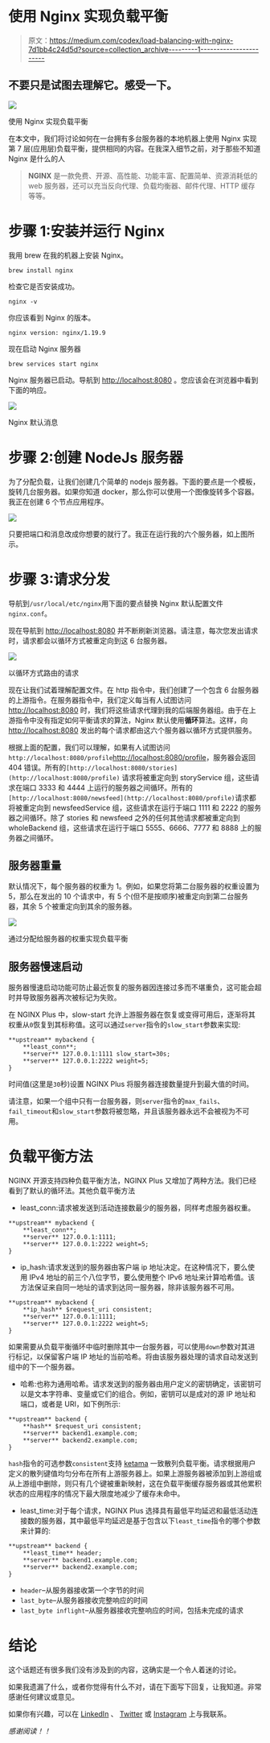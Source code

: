 # 使用 Nginx 实现负载平衡

> 原文：<https://medium.com/codex/load-balancing-with-nginx-7d1bb4c24d5d?source=collection_archive---------1----------------------->

## 不要只是试图去理解它。感受一下。

![](img/88198c3d0521d8a00a16d2b4f423cc40.png)

使用 Nginx 实现负载平衡

在本文中，我们将讨论如何在一台拥有多台服务器的本地机器上使用 Nginx 实现第 7 层(应用层)负载平衡，提供相同的内容。在我深入细节之前，对于那些不知道 Nginx 是什么的人

> **NGINX** 是一款免费、开源、高性能、功能丰富、配置简单、资源消耗低的 web 服务器，还可以充当反向代理、负载均衡器、邮件代理、HTTP 缓存等等。

# 步骤 1:安装并运行 Nginx

我用 brew 在我的机器上安装 Nginx。

```
brew install nginx
```

检查它是否安装成功。

```
nginx -v
```

你应该看到 Nginx 的版本。

```
nginx version: nginx/1.19.9
```

现在启动 Nginx 服务器

```
brew services start nginx
```

Nginx 服务器已启动。导航到 [http://localhost:8080](http://localhost:8080/) 。您应该会在浏览器中看到下面的响应。

![](img/83d4575e0edb7ec937cb0a311fd3948f.png)

Nginx 默认消息

# 步骤 2:创建 NodeJs 服务器

为了分配负载，让我们创建几个简单的 nodejs 服务器。下面的要点是一个模板，旋转几台服务器。如果你知道 docker，那么你可以使用一个图像旋转多个容器。我正在创建 6 个节点应用程序。

![](img/29db661ee69da835049420abbbeae853.png)

只要把端口和消息改成你想要的就行了。我正在运行我的六个服务器，如上图所示。

# 步骤 3:请求分发

导航到`/usr/local/etc/nginx`用下面的要点替换 Nginx 默认配置文件`nginx.conf`。

现在导航到 [http://localhost:8080](http://localhost:8080/) 并不断刷新浏览器。请注意，每次您发出请求时，请求都会以循环方式被重定向到这 6 台服务器。

![](img/47624ef94c5ffa3d63e0f658152de99a.png)

以循环方式路由的请求

现在让我们试着理解配置文件。在 http 指令中，我们创建了一个包含 6 台服务器的上游指令。在服务器指令中，我们定义每当有人试图访问 [http://localhost:8080](http://localhost:8080) 时，我们将这些请求代理到我的后端服务器组。由于在上游指令中没有指定如何平衡请求的算法，Nginx 默认使用**循环**算法。这样，向 [http://localhost:8080](http://localhost:8080) 发出的每个请求都由这六个服务器以循环方式提供服务。

根据上面的配置，我们可以理解，如果有人试图访问`http://localhost:8080/profile`[http://localhost:8080/profile](http://localhost:8080)，服务器会返回 404 错误。所有的`[http://localhost:8080/stories](http://localhost:8080/profile)` 请求将被重定向到 storyService 组，这些请求在端口 3333 和 4444 上运行的服务器之间循环。所有的`[http://localhost:8080/newsfeed](http://localhost:8080/profile)`请求都将被重定向到 newsfeedService 组，这些请求在运行于端口 1111 和 2222 的服务器之间循环。除了 stories 和 newsfeed 之外的任何其他请求都被重定向到 wholeBackend 组，这些请求在运行于端口 5555、6666、7777 和 8888 上的服务器之间循环。

## 服务器重量

默认情况下，每个服务器的权重为 1。例如，如果您将第二台服务器的权重设置为 5，那么在发出的 10 个请求中，有 5 个(但不是按顺序)被重定向到第二台服务器，其余 5 个被重定向到其余的服务器。

![](img/5dafd0c0f1acc669af4f64df58ccd154.png)

通过分配给服务器的权重实现负载平衡

## 服务器慢速启动

服务器慢速启动功能可防止最近恢复的服务器因连接过多而不堪重负，这可能会超时并导致服务器再次被标记为失败。

在 NGINX Plus 中，slow-start 允许上游服务器在恢复或变得可用后，逐渐将其权重从`0`恢复到其标称值。这可以通过`server`指令的`slow_start`参数来实现:

```
**upstream** mybackend {
    **least_conn**;
    **server** 127.0.0.1:1111 slow_start=30s;
    **server** 127.0.0.1:2222 weight=5;
}
```

时间值(这里是`30`秒)设置 NGINX Plus 将服务器连接数量提升到最大值的时间。

请注意，如果一个组中只有一台服务器，则`server`指令的`max_fails`、`fail_timeout`和`slow_start`参数将被忽略，并且该服务器永远不会被视为不可用。

# 负载平衡方法

NGINX 开源支持四种负载平衡方法，NGINX Plus 又增加了两种方法。我们已经看到了默认的循环法。其他负载平衡方法

*   least_conn:请求被发送到活动连接数最少的服务器，同样考虑服务器权重。

```
**upstream** mybackend {
    **least_conn**;
    **server** 127.0.0.1:1111;
    **server** 127.0.0.1:2222 weight=5;
}
```

*   ip_hash:请求发送到的服务器由客户端 ip 地址决定。在这种情况下，要么使用 IPv4 地址的前三个八位字节，要么使用整个 IPv6 地址来计算哈希值。该方法保证来自同一地址的请求到达同一服务器，除非该服务器不可用。

```
**upstream** mybackend {
    **ip_hash** $request_uri consistent;
    **server** 127.0.0.1:1111;
    **server** 127.0.0.1:2222 weight=5;
}
```

如果需要从负载平衡循环中临时删除其中一台服务器，可以使用`down`参数对其进行标记，以保留客户端 IP 地址的当前哈希。将由该服务器处理的请求自动发送到组中的下一个服务器。

*   哈希:也称为通用哈希。请求发送到的服务器由用户定义的密钥确定，该密钥可以是文本字符串、变量或它们的组合。例如，密钥可以是成对的源 IP 地址和端口，或者是 URI，如下例所示:

```
**upstream** backend {
    **hash** $request_uri consistent;
    **server** backend1.example.com;
    **server** backend2.example.com;
}
```

`hash`指令的可选参数`consistent`支持 [ketama](https://www.last.fm/user/RJ/journal/2007/04/10/rz_libketama_-_a_consistent_hashing_algo_for_memcache_clients) 一致散列负载平衡。请求根据用户定义的散列键值均匀分布在所有上游服务器上。如果上游服务器被添加到上游组或从上游组中删除，则只有几个键被重新映射，这在负载平衡缓存服务器或其他累积状态的应用程序的情况下最大限度地减少了缓存未命中。

*   least_time:对于每个请求，NGINX Plus 选择具有最低平均延迟和最低活动连接数的服务器，其中最低平均延迟是基于包含以下`least_time`指令的哪个参数来计算的:

```
**upstream** backend {
    **least_time** header;
    **server** backend1.example.com;
    **server** backend2.example.com;
}
```

*   `header`–从服务器接收第一个字节的时间
*   `last_byte`–从服务器接收完整响应的时间
*   `last_byte inflight`–从服务器接收完整响应的时间，包括未完成的请求

# 结论

这个话题还有很多我们没有涉及到的内容，这确实是一个令人着迷的讨论。

如果我遗漏了什么，或者你觉得有什么不对，请在下面写下回复，让我知道。非常感谢任何建议或意见。

如果你有兴趣，可以在 [LinkedIn](https://www.linkedin.com/in/prathapchandra) 、 [Twitter](https://twitter.com/prathapmoola/) 或 [Instagram](https://www.instagram.com/prathap_chandra/) 上与我联系。

*感谢阅读！！*